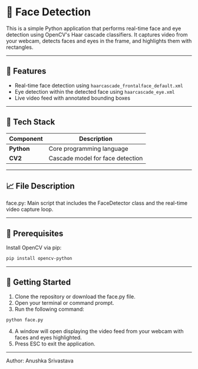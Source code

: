 # 👤 Face Detection

This is a simple Python application that performs real-time face and eye detection using OpenCV's Haar cascade classifiers. It captures video from your webcam, detects faces and eyes in the frame, and highlights them with rectangles.

---

## 🌟 Features

- Real-time face detection using `haarcascade_frontalface_default.xml`
- Eye detection within the detected face using `haarcascade_eye.xml`
- Live video feed with annotated bounding boxes

---

## 🧠 Tech Stack

| Component               | Description                                                                 |
|------------------------|-----------------------------------------------------------------------------|
| **Python**             | Core programming language                                                   |
| **CV2**                | Cascade model for face detection                                            |

---

## 📈 File Description

face.py: Main script that includes the FaceDetector class and the real-time video capture loop.

---

## 🧪 Prerequisites

Install OpenCV via pip:

```bash
pip install opencv-python
```

---

## 🚀 Getting Started

1. Clone the repository or download the face.py file.
2. Open your terminal or command prompt.
3. Run the following command:
```bash
python face.py
```
4. A window will open displaying the video feed from your webcam with faces and eyes highlighted.
5. Press ESC to exit the application.


---
Author: Anushka Srivastava

